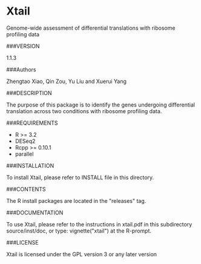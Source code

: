 # Xtail
Genome-wide assessment of differential translations with ribosome profiling data

###VERSION

1.1.3

###Authors

Zhengtao Xiao, Qin Zou, Yu Liu and Xuerui Yang

###DESCRIPTION

The purpose of this package is to identify the genes undergoing differential translation across two conditions with ribosome profiling data.
							
###REQUIREMENTS
* R >= 3.2
* DESeq2
* Rcpp >= 0.10.1
* parallel 

###INSTALLATION

To install Xtail, please refer to INSTALL file in this directory.

###CONTENTS

The R install packages are located in the "releases" tag.

###DOCUMENTATION

To use Xtail, please refer to the instructions in xtail.pdf in this subdirectory source/inst/doc,
or type: vignette("xtail") at the R-prompt.

###LICENSE

Xtail is licensed under the GPL version 3 or any later version









